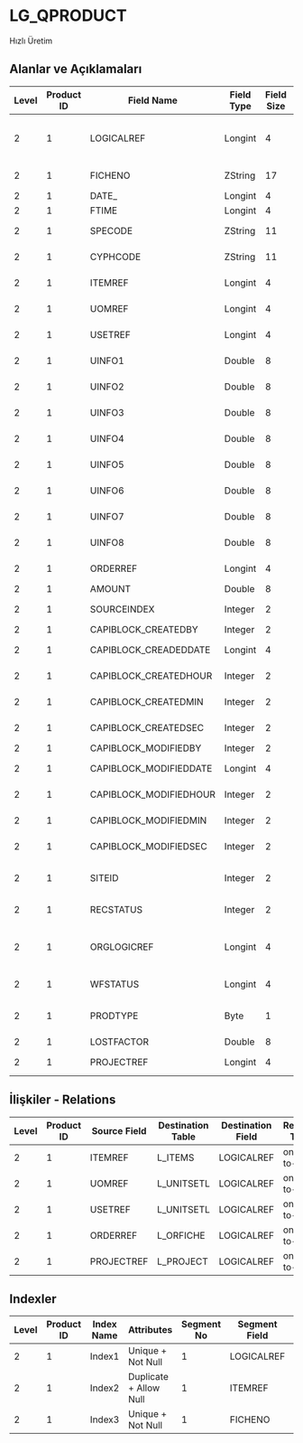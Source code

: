 # LG_QPRODUCT

Hızlı Üretim

## Alanlar ve Açıklamaları

| Level | Product ID | Field Name | Field Type | Field Size | Field Offset | Türkçe Açıklama | Expression |
| ----- | ---------- | ---------- | ---------- | ---------- | ------------ | --------------- | ---------- |
| 2 | 1 | LOGICALREF | Longint | 4 | 0 | Hızlı üretim log. Ref. | Quick Production Logical Reference |
| 2 | 1 | FICHENO | ZString | 17 | 4 | Fiş Numarası | Voucher Number |
| 2 | 1 | DATE_ | Longint | 4 | 21 | Tarih | Date |
| 2 | 1 | FTIME | Longint | 4 | 25 | Saat | Hour |
| 2 | 1 | SPECODE | ZString | 11 | 29 | Özel Kod | Auxiliary Code |
| 2 | 1 | CYPHCODE | ZString | 11 | 40 | Yetki Kodu | Authorization. Code |
| 2 | 1 | ITEMREF | Longint | 4 | 51 | Malzemeler Log. Ref. | ITEMS LOGICALREF |
| 2 | 1 | UOMREF | Longint | 4 | 55 | Birim seti log. Ref. | UNITSETL LOGICALREF |
| 2 | 1 | USETREF | Longint | 4 | 59 | Birim seti log. Ref. | UNITSETF LOGICALREF |
| 2 | 1 | UINFO1 | Double | 8 | 63 | Çevrim Katsayısı | Conversion Factor |
| 2 | 1 | UINFO2 | Double | 8 | 71 | Çevrim Katsayısı | Conversion Factor |
| 2 | 1 | UINFO3 | Double | 8 | 79 | Çevrim Katsayısı | Conversion Factor |
| 2 | 1 | UINFO4 | Double | 8 | 87 | Çevrim Katsayısı | Conversion Factor |
| 2 | 1 | UINFO5 | Double | 8 | 95 | Çevrim Katsayısı | Conversion Factor |
| 2 | 1 | UINFO6 | Double | 8 | 103 | Çevrim Katsayısı | Conversion Factor |
| 2 | 1 | UINFO7 | Double | 8 | 111 | Çevrim Katsayısı | Conversion Factor |
| 2 | 1 | UINFO8 | Double | 8 | 119 | Çevrim Katsayısı | Conversion Factor |
| 2 | 1 | ORDERREF | Longint | 4 | 127 | Sipariş fişi log. Ref. | ORFICHE LOGICALREF |
| 2 | 1 | AMOUNT | Double | 8 | 131 | Tutar | Amount |
| 2 | 1 | SOURCEINDEX | Integer | 2 | 139 | Ambar Numarası | Warehouse Number |
| 2 | 1 | CAPIBLOCK_CREATEDBY | Integer | 2 | 141 | Oluşturan | Created By |
| 2 | 1 | CAPIBLOCK_CREADEDDATE | Longint | 4 | 143 | Oluşturulma Tarihi | Created Date |
| 2 | 1 | CAPIBLOCK_CREATEDHOUR | Integer | 2 | 147 | Oluşturulma Saati | Created Hour |
| 2 | 1 | CAPIBLOCK_CREATEDMIN | Integer | 2 | 149 | Oluşturulma Dakikası | Created Minute |
| 2 | 1 | CAPIBLOCK_CREATEDSEC | Integer | 2 | 151 | Oluşturulma Saniyesi | Created Second |
| 2 | 1 | CAPIBLOCK_MODIFIEDBY | Integer | 2 | 153 | Değiştiren | Modified By |
| 2 | 1 | CAPIBLOCK_MODIFIEDDATE | Longint | 4 | 155 | Değiştirilme Tarihi | Modified Date |
| 2 | 1 | CAPIBLOCK_MODIFIEDHOUR | Integer | 2 | 159 | Değiştirilme Saati | Modified Hour |
| 2 | 1 | CAPIBLOCK_MODIFIEDMIN | Integer | 2 | 161 | Değiştirilme Dakikası | Modified Minute |
| 2 | 1 | CAPIBLOCK_MODIFIEDSEC | Integer | 2 | 163 | Değiştirilme Saniyesi | Modified Second |
| 2 | 1 | SITEID | Integer | 2 | 165 | Veri Merkezi | Data Processing Site |
| 2 | 1 | RECSTATUS | Integer | 2 | 167 | Kayıt Durumu | Record Status |
| 2 | 1 | ORGLOGICREF | Longint | 4 | 169 | Orijinal Kayıt Log. Ref. | Original Record Logical Reference |
| 2 | 1 | WFSTATUS | Longint | 4 | 173 | Kullanımda Değil | Not In Use |
| 2 | 1 | PRODTYPE | Byte | 1 | 177 | Ürün tipi ; 1: Ürün; 2: Parçalama | Product Type ;1: Product;2: Parting |
| 2 | 1 | LOSTFACTOR | Double | 8 | 178 | Fire Faktörü | Scrap Rate |
| 2 | 1 | PROJECTREF | Longint | 4 | 186 | Proje Referansı | PROJECT Reference |

## İlişkiler - Relations

| Level | Product ID | Source Field | Destination Table | Destination Field | Relation Type | Extra Condition |
| ----- | ---------- | ------------ | ---------------- | ---------------- | ------------- | --------------- |
| 2 | 1 | ITEMREF | L_ITEMS | LOGICALREF | one-to-one |  |
| 2 | 1 | UOMREF | L_UNITSETL | LOGICALREF | one-to-one |  |
| 2 | 1 | USETREF | L_UNITSETL | LOGICALREF | one-to-one |  |
| 2 | 1 | ORDERREF | L_ORFICHE | LOGICALREF | one-to-one |  |
| 2 | 1 | PROJECTREF | L_PROJECT | LOGICALREF | one-to-one |  |

## Indexler

| Level | Product ID | Index Name | Attributes | Segment No | Segment Field | Sense |
| ----- | ---------- | ---------- | ---------- | ---------- | ------------- | ----- |
| 2 | 1 | Index1 | Unique + Not Null | 1 | LOGICALREF | Ascending |
| 2 | 1 | Index2 | Duplicate + Allow Null | 1 | ITEMREF | Ascending |
| 2 | 1 | Index3 | Unique + Not Null | 1 | FICHENO | Ascending |
